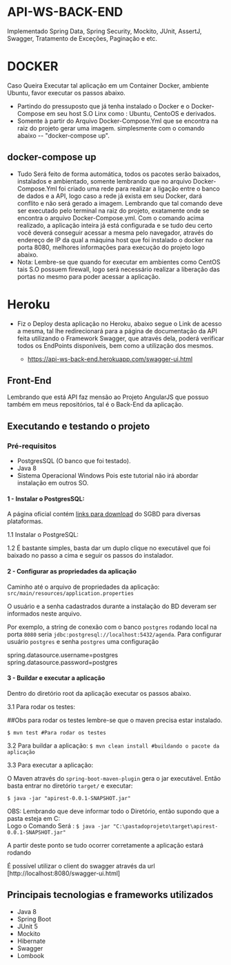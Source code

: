 # API-WS-BACK-END
Implementado Spring Data, Spring Security, Mockito, JUnit, AssertJ, Swagger, Tratamento de Exceções, Paginação e etc.
# DOCKER
Caso Queira Executar tal aplicação em um Container Docker, ambiente Ubuntu, favor executar os passos abaixo.
- Partindo do pressuposto que já tenha instalado o Docker e o Docker-Compose em seu host S.O Linx como : Ubuntu, CentoOS e derivados.
 - Somente  à partir do Arquivo Docker-Compose.Yml que se encontra na raiz do projeto gerar uma imagem.
simplesmente com o comando abaixo -- "docker-compose up".
## docker-compose up
* Tudo Será feito de forma automática, todos os pacotes serão baixados, instalados e ambientado, somente lembrando que no arquivo Docker-Compose.Yml foi criado uma rede para realizar a ligação entre o banco de dados e a API, logo caso a rede já exista em seu Docker, dará conflito e não será gerado a imagem. Lembrando que tal comando deve ser executado pelo terminal na raiz do projeto, exatamente onde se encontra o arquivo Docker-Compose.yml. Com o comando acima realizado, a aplicação inteira já está configurada e se tudo deu certo você deverá conseguir acessar a mesma pelo navegador, através do endereço de IP da qual a máquina host que foi instalado o docker na porta 8080, melhores informações para execução do projeto logo abaixo.
* Nota: Lembre-se que quando for executar em ambientes como CentOS tais S.O possuem firewall, logo será necessário realizar a liberação das portas no mesmo para poder acessar a aplicação. 

# Heroku
* Fiz o Deploy desta aplicação no Heroku, abaixo segue o Link de acesso a mesma, tal lhe redirecionará para a página de documentação da API feita utilizando o Framework Swagger, que através dela, poderá verificar todos os EndPoints disponíveis, bem como a utilização dos mesmos.

    * https://api-ws-back-end.herokuapp.com/swagger-ui.html  

## Front-End
Lembrando que está API faz mensão ao Projeto AngularJS que possuo também em meus repositórios, tal é o Back-End da aplicação.

## Executando e testando o projeto

### Pré-requisitos
* PostgresSQL (O banco que foi testado).
* Java 8
* Sistema Operacional Windows Pois este tutorial não irá abordar instalação em outros SO.

#### 1 - Instalar o PostgresSQL:

A página oficial contém [links para download](https://www.postgresql.org/download/) do SGBD para diversas plataformas.


1.1 Instalar o PostgreSQL:

1.2 É bastante simples, basta dar um duplo clique no executável que foi baixado no passo a cima e seguir os passos do instalador.

#### 2 - Configurar as propriedades da aplicação 

Caminho até o arquivo de propriedades da aplicação:
`src/main/resources/application.properties`

O usuário e a senha cadastrados durante a instalação do BD deveram ser informados neste arquivo.  

Por exemplo, a string de conexão com o banco `postgres` rodando local na porta `8080`
seria `jdbc:postgresql://localhost:5432/agenda`. Para configurar usuário `postgres` e senha `postgres` uma configuração

spring.datasource.username=postgres
spring.datasource.password=postgres

#### 3 - Buildar e executar a aplicação

Dentro do diretório root da aplicação executar os passos abaixo.

3.1 Para rodar os testes:

##Obs para rodar os testes lembre-se que o maven precisa estar instalado. 

`$ mvn test #Para rodar os testes`

3.2 Para buildar a aplicação:
`$ mvn clean install #buildando o pacote da aplicação`

3.3 Para executar a aplicação:

O Maven através do `spring-boot-maven-plugin` gera o jar executável.
Então basta entrar no diretório `target/` e executar:

`$ java -jar "apirest-0.0.1-SNAPSHOT.jar"`

OBS: Lembrando que deve informar todo o Diretório, então supondo que a pasta esteja em C:\
Logo o Comando Será : 
`$ java -jar "C:\pastadoprojeto\target\apirest-0.0.1-SNAPSHOT.jar"`

A partir deste ponto se tudo ocorrer corretamente a aplicação estará rodando 

É possível utilizar o client do swagger através da url [http://localhost:8080/swagger-ui.html]

## Principais tecnologias e frameworks utilizados

- Java 8
- Spring Boot 
- JUnit 5
- Mockito
- Hibernate
- Swagger
- Lombook
